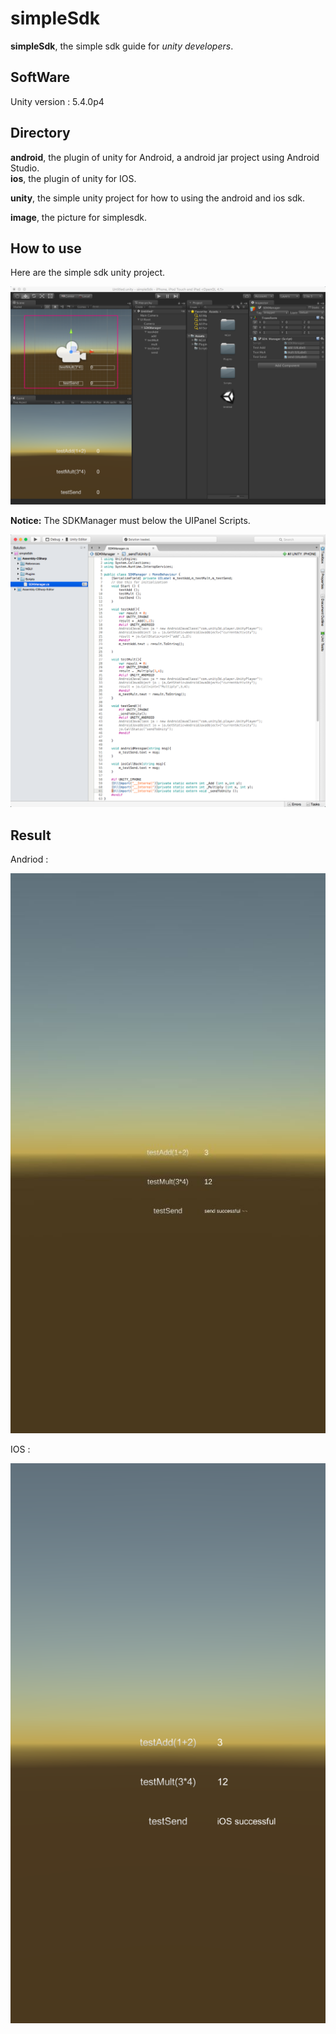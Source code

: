 # simpleSdk

**simpleSdk**, the simple sdk guide for *unity developers*.

## SoftWare

Unity version : 5.4.0p4


## Directory

**android**, the plugin of unity for Android, a android jar project using Android Studio.		
**ios**, the plugin of unity for IOS.

**unity**, the simple unity project for how to using the android and ios sdk.

**image**, the picture for simplesdk.
 
## How to use

Here are the simple sdk unity project.

![unity icon](./image/unity.png)

**Notice:**  The SDKManager must below the UIPanel Scripts.

![android icon](./image/script.png)


## Result

Andriod :

![android icon](./image/android.jpg)

IOS :

![ios icon](./image/ios.PNG)
